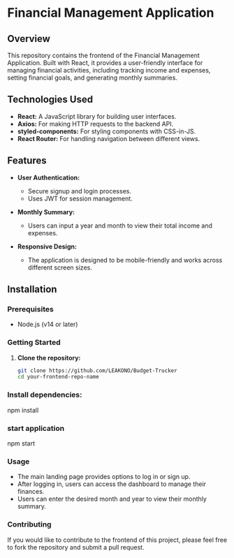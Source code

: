 # Financial Management Application 

## Overview

This repository contains the frontend of the Financial Management Application. Built with React, it provides a user-friendly interface for managing financial activities, including tracking income and expenses, setting financial goals, and generating monthly summaries.

## Technologies Used

- **React:** A JavaScript library for building user interfaces.
- **Axios:** For making HTTP requests to the backend API.
- **styled-components:** For styling components with CSS-in-JS.
- **React Router:** For handling navigation between different views.

## Features

- **User Authentication:** 
  - Secure signup and login processes.
  - Uses JWT for session management.
  
- **Monthly Summary:**
  - Users can input a year and month to view their total income and expenses.
  
- **Responsive Design:**
  - The application is designed to be mobile-friendly and works across different screen sizes.

## Installation

### Prerequisites

- Node.js (v14 or later)

### Getting Started

1. **Clone the repository:**
   ```bash
   git clone https://github.com/LEAKONO/Budget-Trucker
   cd your-frontend-repo-name


### Install dependencies:

npm install

### start application
npm start

### Usage
 - The main landing page provides options to log in or sign up.
 - After logging in, users can access the dashboard to manage their finances.
 - Users can enter the desired month and year to view their monthly summary.
### Contributing
   If you would like to contribute to the frontend of this project, please feel free to fork the repository and submit a pull request.